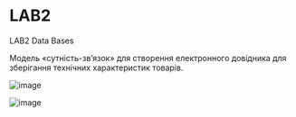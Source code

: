 # LAB2
 LAB2 Data Bases
 
Модель «сутність-зв’язок» для створення електронного довідника для зберігання технічних характеристик товарів.

 ![image](https://github.com/FLeD-jk/RGR-BD/assets/122401625/97b8a35f-3cef-48fb-877a-0d5151f23aa4)



![image](https://www.meme-arsenal.com/memes/92101c3a2655c00cc583d2d52c8dd718.jpg)
